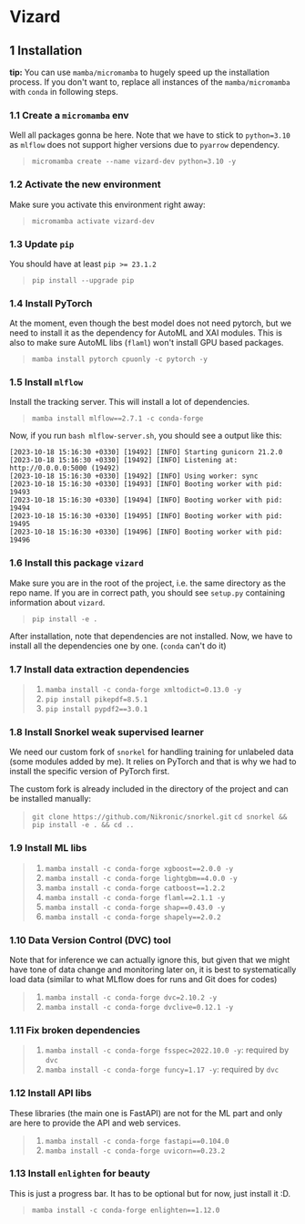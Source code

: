# Vizard

## 1 Installation

**tip:** You can use `mamba/micromamba` to hugely speed up the installation process. If you don't want to, replace all instances of the `mamba/micromamba` with `conda` in following steps.

### 1.1 Create a `micromamba` env

Well all packages gonna be here. Note that we have to stick to `python=3.10` as `mlflow` does not support higher versions due to `pyarrow` dependency.
>`micromamba create --name vizard-dev python=3.10 -y`

### 1.2 Activate the new environment

Make sure you activate this environment right away:
>`micromamba activate vizard-dev`

### 1.3 Update `pip`

You should have at least `pip >= 23.1.2`
>`pip install --upgrade pip`

### 1.4 Install PyTorch

At the moment, even though the best model does not need pytorch, but we need to install it as the dependency for AutoML and XAI modules. This is also to make sure AutoML libs (`flaml`) won't install GPU based packages.
>`mamba install pytorch cpuonly -c pytorch -y`

### 1.5 Install `mlflow`

Install the tracking server. This will install a lot of dependencies.
>`mamba install mlflow==2.7.1 -c conda-forge`

Now, if you run `bash mlflow-server.sh`, you should see a output like this:

```shell
[2023-10-18 15:16:30 +0330] [19492] [INFO] Starting gunicorn 21.2.0
[2023-10-18 15:16:30 +0330] [19492] [INFO] Listening at: http://0.0.0.0:5000 (19492)
[2023-10-18 15:16:30 +0330] [19492] [INFO] Using worker: sync
[2023-10-18 15:16:30 +0330] [19493] [INFO] Booting worker with pid: 19493
[2023-10-18 15:16:30 +0330] [19494] [INFO] Booting worker with pid: 19494
[2023-10-18 15:16:30 +0330] [19495] [INFO] Booting worker with pid: 19495
[2023-10-18 15:16:30 +0330] [19496] [INFO] Booting worker with pid: 19496
```

### 1.6 Install this package `vizard`

Make sure you are in the root of the project, i.e. the same directory as the repo name. If you are in correct path, you should see `setup.py` containing information about `vizard`.
>`pip install -e .`

After installation, note that dependencies are not installed. Now, we have to install all the dependencies one by one. (`conda` can't do it)

### 1.7 Install data extraction dependencies

>1. `mamba install -c conda-forge xmltodict=0.13.0 -y`
>2. `pip install pikepdf=8.5.1`
>3. `pip install pypdf2==3.0.1`

### 1.8 Install Snorkel weak supervised learner

We need our custom fork of `snorkel` for handling training for unlabeled data (some modules added by me). It relies on PyTorch and that is why we had to install the specific version of PyTorch first.

The custom fork is already included in the directory of the project and can be installed manually:
>`git clone https://github.com/Nikronic/snorkel.git`
>`cd snorkel && pip install -e . && cd ..`

### 1.9 Install ML libs

>1. `mamba install -c conda-forge xgboost==2.0.0 -y`
>2. `mamba install -c conda-forge lightgbm==4.0.0 -y`
>3. `mamba install -c conda-forge catboost==1.2.2`
>4. `mamba install -c conda-forge flaml==2.1.1 -y`
>5. `mamba install -c conda-forge shap==0.43.0 -y`
>6. `mamba install -c conda-forge shapely==2.0.2`

### 1.10 Data Version Control (DVC) tool

Note that for inference we can actually ignore this, but given that we might have tone of data change and monitoring later on, it is best to systematically load data (similar to what MLflow does for runs and Git does for codes)

>1. `mamba install -c conda-forge dvc=2.10.2 -y`
>2. `mamba install -c conda-forge dvclive=0.12.1 -y`

### 1.11 Fix broken dependencies

>1. `mamba install -c conda-forge fsspec=2022.10.0 -y`: required by `dvc`
>2. `mamba install -c conda-forge funcy=1.17 -y`: required by `dvc`

### 1.12 Install API libs

These libraries (the main one is FastAPI) are not for the ML part and only are here to provide the API and web services.

>1. `mamba install -c conda-forge fastapi==0.104.0`
>2. `mamba install -c conda-forge uvicorn==0.23.2`

### 1.13 Install `enlighten` for beauty

This is just a progress bar. It has to be optional but for now, just install it :D.
>`mamba install -c conda-forge enlighten==1.12.0`
